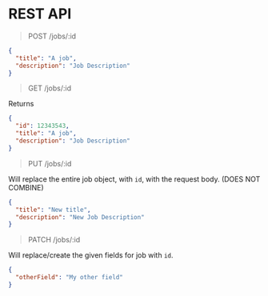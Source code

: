 # REST API

> POST /jobs/:id

```json
{
  "title": "A job",
  "description": "Job Description"
}
```

> GET /jobs/:id

Returns

```json
{
  "id": 12343543,
  "title": "A job",
  "description": "Job Description"
}
```

> PUT /jobs/:id

Will replace the entire job object, with `id`, with the request body. (DOES NOT COMBINE)

```json
{
  "title": "New title",
  "description": "New Job Description"
}
```

> PATCH /jobs/:id

Will replace/create the given fields for job with `id`.

```json
{
  "otherField": "My other field"
}
```
